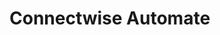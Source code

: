 [title]: # (Connectwise Automate)
[tags]: # (introduction)
[priority]: # (400)
# Connectwise Automate